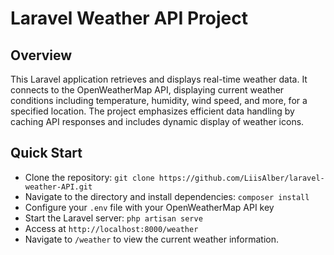 # Laravel Weather API Project

## Overview
This Laravel application retrieves and displays real-time weather data. It connects to the OpenWeatherMap API, displaying current weather conditions including temperature, humidity, wind speed, and more, for a specified location. The project emphasizes efficient data handling by caching API responses and includes dynamic display of weather icons.

## Quick Start
- Clone the repository: `git clone https://github.com/LiisAlber/laravel-weather-API.git`
- Navigate to the directory and install dependencies: `composer install`
- Configure your `.env` file with your OpenWeatherMap API key
- Start the Laravel server: `php artisan serve`
- Access at `http://localhost:8000/weather`
- Navigate to `/weather` to view the current weather information.

